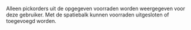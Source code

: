 Alleen pickorders uit de opgegeven voorraden worden weergegeven voor deze gebruiker. Met de spatiebalk kunnen voorraden uitgesloten of toegevoegd worden.